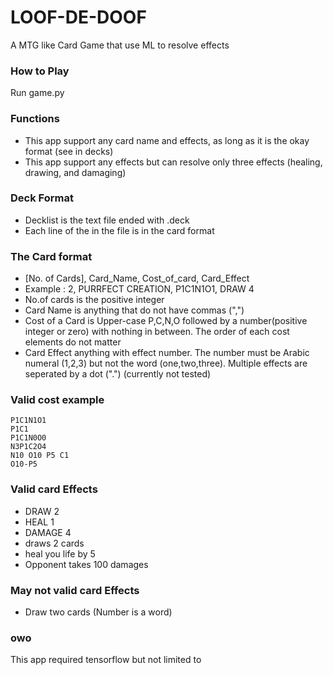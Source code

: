 # LOOF-DE-DOOF
A MTG like Card Game that use ML to resolve effects


### How to Play
Run game.py

### Functions
- This app support any card name and effects, as long as it is the okay format (see in decks) 
- This app support any effects but can resolve only three effects (healing, drawing, and damaging)

### Deck Format
- Decklist is the text file ended with .deck
- Each line of the in the file is in the card format

### The Card format
- [No. of Cards], Card_Name, Cost_of_card, Card_Effect
- Example :  2, PURRFECT CREATION, P1C1N1O1, DRAW 4
- No.of cards is the positive integer
- Card Name is anything that do not have commas (",")
- Cost of a Card is Upper-case P,C,N,O followed by a number(positive integer or zero) with nothing in between. The order of each cost elements do not matter
- Card Effect anything with effect number. The number must be Arabic numeral (1,2,3) but not the word (one,two,three). Multiple effects are seperated by a dot (".") (currently not tested)
 

### Valid cost example
    P1C1N1O1
    P1C1
    P1C1N0O0
    N3P1C2O4
    N10 O10 P5 C1
    O10-P5
    
### Valid card Effects
 - DRAW 2
 - HEAL 1
 - DAMAGE 4
 - draws 2 cards
 - heal you life by 5
 - Opponent takes 100 damages

### May not valid card Effects
- Draw two cards (Number is a word)


### owo
This app required tensorflow but not limited to
